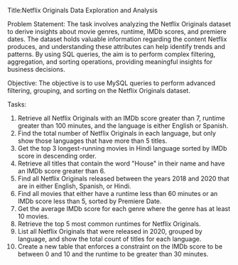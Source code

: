 Title:Netflix Originals Data Exploration and Analysis

Problem Statement:
The task involves analyzing the Netflix Originals dataset to derive insights about movie genres, runtime, IMDb
scores, and premiere dates. The dataset holds valuable information regarding the content Netflix produces, and
understanding these attributes can help identify trends and patterns. By using SQL queries, the aim
is to perform complex filtering, aggregation, and sorting operations, providing meaningful insights for business
decisions.

Objective:
The objective is to use MySQL queries to perform advanced filtering, grouping, and
sorting on the Netflix Originals dataset.

Tasks:
1. Retrieve all Netflix Originals with an IMDb score greater than 7, runtime greater than 100 minutes, and the
language is either English or Spanish.
2. Find the total number of Netflix Originals in each language, but only show those languages that have more
than 5 titles.
3. Get the top 3 longest-running movies in Hindi language sorted by IMDb score in descending order.
4. Retrieve all titles that contain the word "House" in their name and have an IMDb score greater than 6.
5. Find all Netflix Originals released between the years 2018 and 2020 that are in
either English, Spanish, or Hindi.
6. Find all movies that either have a runtime less than 60 minutes or an IMDb score less than 5, sorted by
Premiere Date.
7. Get the average IMDb score for each genre where the genre has at least 10 movies.
8. Retrieve the top 5 most common runtimes for Netflix Originals.
9. List all Netflix Originals that were released in 2020, grouped by language, and show the total count of titles for
each language.
10. Create a new table that enforces a constraint on the IMDb score to be between 0 and 10 and the runtime to
be greater than 30 minutes.
